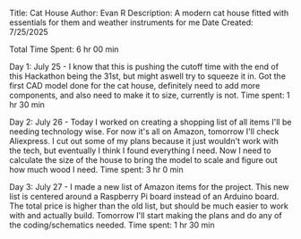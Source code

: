 Title: Cat House
Author: Evan R
Description: A modern cat house fitted with essentials for them and weather instruments for me
Date Created: 7/25/2025

Total Time Spent: 6 hr 00 min

Day 1: July 25 -
I know that this is pushing the cutoff time with the end of this Hackathon being the 31st, but might aswell try to squeeze it in. Got the first CAD model done for the cat house, definitely need to add more components, and also need to make it to size, currently is not.
Time spent: 1 hr 30 min

Day 2: July 26 -
Today I worked on creating a shopping list of all items I'll be needing technology wise. For now it's all on Amazon, tomorrow I'll check Aliexpress. I cut out some of my plans because it just wouldn't work with the tech, but eventually I think I found everything I need. Now I need to calculate the size of the house to bring the model to scale and figure out how much wood I need.
Time spent: 3 hr 0 min

Day 3: July 27 -
I made a new list of Amazon items for the project. This new list is centered around a Raspberry Pi board instead of an Arduino board. The total price is higher than the old list, but should be much easier to work with and actually build. Tomorrow I'll start making the plans and do any of the coding/schematics needed.
Time spent: 1 hr 30 min
